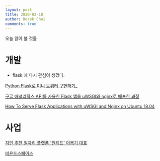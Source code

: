 ```yaml
---
layout: post
title: 2020-02-18
author: Derek Choi
comments: true
---
```

오늘 읽어 볼 것들

# 개발
- flask 에 다시 관심이 생겼다.

[Python Flask로 미니 트위터 구현하기](https://zzsza.github.io/development/2019/03/02/mini-twitter-with-flask/)_

[구글 애널리틱스 API를 사용한 Flask 앱을 uWSGI와 nginx로 배포한 과정](https://blog.rhostem.com/posts/2018-11-20-deploy-flask-with-uwsgi)

[How To Serve Flask Applications with uWSGI and Nginx on Ubuntu 18.04](https://www.digitalocean.com/community/tutorials/how-to-serve-flask-applications-with-uswgi-and-nginx-on-ubuntu-18-04)

# 사업
[지인 추천 일자리 플랫폼 '원티드' 이복기 대표](https://brunch.co.kr/@bassj/82)

[비욘드스페이스](https://brunch.co.kr/@beyondspace#articles)
